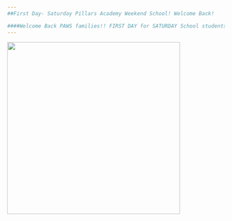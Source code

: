 ```yaml
---
##First Day- Saturday Pillars Academy Weekend School! Welcome Back!

####Welcome Back PAWS families!! FIRST DAY for SATURDAY School students is 8/29!
---
```


<img src="https://cloud.githubusercontent.com/assets/11180395/8606204/0398ea6e-263f-11e5-8a85-3e8e129a4bd1.jpg" width="400" />

